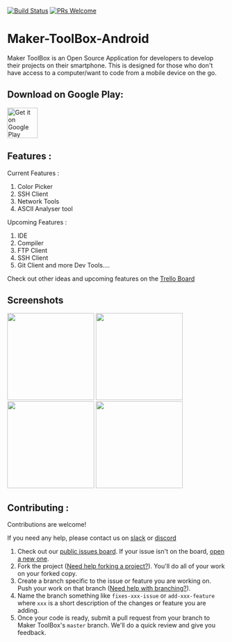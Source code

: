 [![Build Status](https://travis-ci.org/Maker-Hub/Maker-ToolBox-Android.svg?branch=master)](https://travis-ci.org/Maker-Hub/Maker-ToolBox-Android) [![PRs Welcome](https://img.shields.io/badge/PRs-welcome-brightgreen.svg?style=flat-square)](http://makeapullrequest.com)

# Maker-ToolBox-Android

Maker ToolBox is an Open Source Application for developers to develop their projects on their smartphone. This is designed for those who don't have access to a computer/want to code from a mobile device on the go.

## Download on Google Play:
<a href="https://play.google.com/store/apps/details?id=io.github.yhdesai.makertoolbox"><img src="https://play.google.com/intl/en_us/badges/images/generic/en-play-badge.png" alt="Get it on Google Play" height="70"/></a>


## Features :

Current Features : 
1) Color Picker
2) SSH Client
3) Network Tools
4) ASCII Analyser tool


Upcoming Features :
1) IDE
2) Compiler
3) FTP Client
4) SSH Client
5) Git Client
and more Dev Tools....

Check out other ideas and upcoming features on the [Trello Board][7]

## Screenshots

<img src="https://user-images.githubusercontent.com/22801227/46724734-f4352480-cc7a-11e8-93c6-9295bb9deda9.png" width="200"> <img src="https://user-images.githubusercontent.com/22801227/46724749-fd25f600-cc7a-11e8-9cb4-3a44655b9da3.png" width="200"> <img src="https://user-images.githubusercontent.com/22801227/46724766-04e59a80-cc7b-11e8-99fa-f26778360c83.png" width="200"> <img src="https://user-images.githubusercontent.com/22801227/46724788-0f079900-cc7b-11e8-8405-259e2038d89f.png" width="200">




## Contributing :

Contributions are welcome!

If you need any help, please contact us on [slack][5] or [discord][6]

1. Check out our [public issues board][0]. If your issue isn't on the board, [open a new one][1].
2. Fork the project ([Need help forking a project?][3]). You'll do all of your work on your forked copy.
3. Create a branch specific to the issue or feature you are working on. Push your work on that branch ([Need help with branching?][4]).
4. Name the branch something like `fixes-xxx-issue` or `add-xxx-feature` where `xxx` is a short description of the changes or feature you are adding.
5. Once your code is ready, submit a pull request from your branch to Maker ToolBox's `master` branch. We'll do a quick review and give you feedback.

[0]: https://github.com/yhdesai/Maker-ToolBox-Android/issues
[1]: https://github.com/yhdesai/Maker-ToolBox-Android/issues/new
[3]: https://help.github.com/articles/fork-a-repo/
[4]: https://github.com/Kunena/Kunena-Forum/wiki/Create-a-new-branch-with-git-and-manage-branches
[5]: https://join.slack.com/t/makertoolbox/shared_invite/enQtMzQ1Mjk1OTQyMDUyLTNmOWM4MTM2MzU0ZTQwOTRhZTg5MzQ4YTMyZjAzZTEwN2I4YmYxMDA4YzJjMjEyNGU0YTc0YWM3N2ZmZjFmNTQ
[6]: http://discord.gg/x28KKWG
[7]: https://trello.com/b/kuoT8UaL/maker-toolbox
